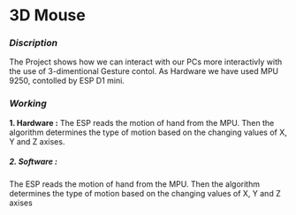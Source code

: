 # 3D Mouse
### _Discription_

The Project shows how we can interact with our PCs more interactivly with the use of 3-dimentional Gesture contol. As Hardware we have used MPU 9250, contolled by ESP D1 mini. 

### _Working_

 **1. Hardware :**
The ESP reads the motion of hand from the MPU. Then the algorithm determines the type of motion based on the changing values of X, Y and Z axises.
##### 2. Software :
The ESP reads the motion of hand from the MPU. Then the algorithm determines the type of motion based on the changing values of X, Y and Z axises   
